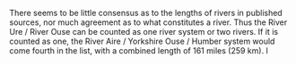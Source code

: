 There seems to be little consensus as to the lengths of rivers in published sources, nor much agreement as to what constitutes a river. Thus the River Ure / River Ouse can be counted as one river system or two rivers. If it is counted as one, the River Aire / Yorkshire Ouse / Humber system would come fourth in the list, with a combined length of 161 miles (259 km). l